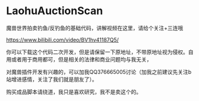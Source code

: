 # LaohuAuctionScan

魔兽世界拍卖钓鱼/反钓鱼的基础代码，讲解视频在这里，请给个关注+三连哦

https://www.bilibili.com/video/BV1hv41187Q5/

你可以下载这个代码二次开发，但是请保留一下原地址，不带原地址视为侵权。自用或者用于商用都可，但是相关的法律和商业问题均与我无关，


对魔兽插件开发有兴趣的，可以加我QQ376665005讨论（加我之前建议先关注b站增进感情，关注了我们就是朋友了）。

购买成品脚本请绕道，我只是喜欢研究，我不是卖这个的。
